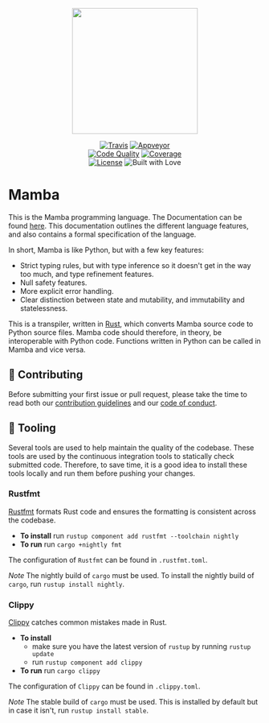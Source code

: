 <p align="center">
    <img src="image/logo_medium.png" height="250">
</p>

<p align="center">
    <a href="https://travis-ci.org/JSAbrahams/mamba"><img src="https://img.shields.io/travis/JSAbrahams/mamba/master.svg?style=for-the-badge&logo=travis" alt="Travis"/></a>
    <a href="https://ci.appveyor.com/project/JSAbrahams/mamba"><img src="https://img.shields.io/appveyor/ci/JSAbrahams/mamba/master.svg?style=for-the-badge&logo=appveyor" alt="Appveyor"/></a>
    <br>
    <a href="https://app.codacy.com/project/JSAbrahams/mamba/dashboard"><img src="https://img.shields.io/codacy/grade/74944b486d444bf2b772e7311e9ae2f4.svg?style=for-the-badge" alt="Code Quality"/></a>
    <a href="https://codecov.io/gh/JSAbrahams/mamba"><img src="https://img.shields.io/codecov/c/github/JSAbrahams/mamba.svg?style=for-the-badge" alt="Coverage"/></a>
    <br>
    <a href="https://github.com/JSAbrahams/mamba/blob/master/LICENSE"><img src="https://img.shields.io/github/license/JSAbrahams/mamba.svg?style=for-the-badge" alt="License"/></a>
    <img src="https://img.shields.io/badge/Built%20with-%E2%99%A5-red.svg?style=for-the-badge" alt="Built with Love"/>
</p>

# Mamba

This is the Mamba programming language. 
The Documentation can be found [here](https://joelabrahams.nl/mamba_doc).
This documentation outlines the different language features, and also contains a formal specification of the language.

In short, Mamba is like Python, but with a few key features:
-   Strict typing rules, but with type inference so it doesn't get in the way too much, and type refinement features.
-   Null safety features.
-   More explicit error handling.
-   Clear distinction between state and mutability, and immutability and statelessness.

This is a transpiler, written in [Rust](https://www.rust-lang.org/), which converts Mamba source code to Python source files.
Mamba code should therefore, in theory, be interoperable with Python code.
Functions written in Python can be called in Mamba and vice versa.

## 👥 Contributing

Before submitting your first issue or pull request, please take the time to read both our [contribution guidelines](CONTRIBUTING.md) and our [code of conduct](CODE_OF_CONDUCT.md).

## 🔨 Tooling

Several tools are used to help maintain the quality of the codebase.
These tools are used by the continuous integration tools to statically check submitted code.
Therefore, to save time, it is a good idea to install these tools locally and run them before pushing your changes.

### Rustfmt

[Rustfmt](https://github.com/rust-lang/rustfmt) formats Rust code and ensures the formatting is consistent across the codebase.

-   **To install** run `rustup component add rustfmt --toolchain nightly`
-   **To run** run `cargo +nightly fmt`

The configuration of `Rustfmt` can be found in `.rustfmt.toml`.

*Note* The nightly build of `cargo` must be used.
To install the nightly build of `cargo`, run `rustup install nightly`.

### Clippy

[Clippy](https://github.com/rust-lang/rust-clippy) catches common mistakes made in Rust.

-   **To install** 
    - make sure you have the latest version of `rustup` by running `rustup update`
    - run `rustup component add clippy`
-   **To run** run `cargo clippy`

The configuration of `Clippy` can be found in `.clippy.toml`.

*Note* The stable build of `cargo` must be used.
This is installed by default but in case it isn't, run `rustup install stable`.
